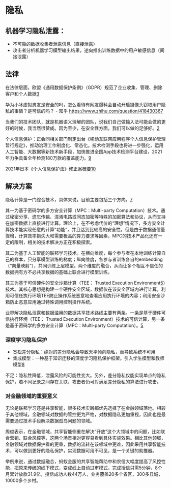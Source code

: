 # 隐私




## 机器学习隐私泄露：

- 不可靠的数据收集者泄露信息（直接泄露）
- 攻击者分析机器学习模型输出结果，逆向推出训练数据中的用户敏感信息（间接泄露）

## 法律

在法律层面，欧盟《通用数据保护条例》（GDPR）规范了企业收集、管理、删除客户和个人数据[3]

华为小冰虚拟男友是安全的吗，怎么看待有网友爆料会自动开启摄像头窃取用户隐私的事情？是可信的吗？ - 知乎
https://www.zhihu.com/question/418430367

当我们的技术团队，就是机器语义理解的团队，说我们自己做输入法可能会做的更好的时候，我当然很赞成。因为至少，在安全性方面，我们可以做的足够好。[2]

个人信息保护：正会同相关部门制定出台《移动互联网应用程序个人信息保护管理暂行规定》，推动治理工作制度化、常态化。技术检测手段也将进一步强化，运用人工智能、大数据等新技术新手段，加快推进全国App技术检测平台建设，2021年力争具备全年检测180万款的覆盖能力。[9]

2021年日本《个人信息保护法》修正案概要[10]

## 解决方案

隐私计算是一门综合技术，具体来说，目前主要包括三个方向。[7]

其一为基于密码学的多方安全计算（MPC：Multi-party Computation）技术。通过秘密分享、遗忘传输、混淆电路或同态加密等特殊的加密算法和协议，从而支持在加密数据上直接进行计算。理论上，在不考虑代价的“理想”情况下，多方安全计算技术能实现任意的计算“功能”，并且达到比较高的安全性。但是由于数据通信量骤增，计算效率损失大和需要极高的算力要求等因素，MPC的技术产品化还有一定的限制，相关的技术解决方正在积极探索。

其二为基于人工智能的联邦学习技术。在横向维度，每个参与者在本地训练计算自己的样本，只分享模型训练的梯度；纵向维度，各参与者训练各自的embedding（“向量映射”），共同训练上层模型。两个维度的融合，从而让多个相互不信任的数据拥有方不必共享数据的基础上联合进行模型训练。

其三为基于可信硬件的安全沙箱计算（TEE： Trusted Execution Environment[5]）技术。其核心思想是构建一个硬件安全区域，数据仅在该安全区域内进行计算，利用可信任执行环境TEE防止操作系统恶意地查看应用执行环境的内容；利用安全沙箱防止恶意应用通过特殊调用控制操作系统。

业界解决隐私泄露和数据滥用的数据共享技术路线主要有两条。一条是基于硬件可信执行环境（TEE： Trusted Execution Environment）技术的可信计算，另一条是基于密码学的多方安全计算（MPC：Multi-party Computation）。[5]

### 深度学习隐私保护

- 宽松差分隐私：绝对的差分隐私会导致天平倾向隐私，而导致系统不可用
- 集成模型：一种基于知识迁移的深度学习隐私保护框架。引入学生模型和教师模型[8]

不足：隐私性降低，泄露风险的可能性变大。另外，差分隐私仅能实现单点的隐私保护，若不同记录之间存在关联，攻击者仍可对满足差分隐私的算法进行攻击。

### 对金融领域的重要意义

无论是联邦学习还是共享智能，很多技术实践都优先选择了在金融领域落地。相较于其他领域，金融领域对数据的管控更为严格，对数据隐私更加重视，因此也是最需要通过技术手段解决数据孤岛问题的领域。

周俊表示，在金融领域，共享智能侧重在解决“开放”这个大领域中的问题，比如联合营销、联合风控等，这两个场景相对更容易看到具体实施效果。相比其他领域，金融领域对数据保护看的更重，数据的流转在该领域中更难，因此采用共享智能技术，可以做到更好的隐私保护，实现数据可用不可见，是一个关键的助推器。

举例来说，通过数据融合，蚂蚁金服的共享智能帮助中和农信大幅度提高了风控性能，把原来传统的线下模式，变成线上自动过审模式，完成授信只需5分钟，8个月累计放款31.9亿，授信成功人数44万人，业务覆盖20多个省区，300多县城，10000多个乡村。

[2]: https://www.uisdc.com/wechat-10-years
[3]: https://www.msra.cn/zh-cn/news/features/privacy-protection-in-machine-learning
[4]: https://segmentfault.com/a/1190000023428141
[5]: http://gaocegege.com/Blog/fedlearn
[6]: https://tech.antfin.com/community/articles/810
[7]: https://www.ofweek.com/security/2020-09/ART-510006-8900-30458012.html
[8]: https://segmentfault.com/a/1190000023428141
[9]: https://www.jingpt.com/article/064f8c94-2c2a-4738-9146-b5aca6864479
[10]: https://zhuanlan.zhihu.com/p/382647433
